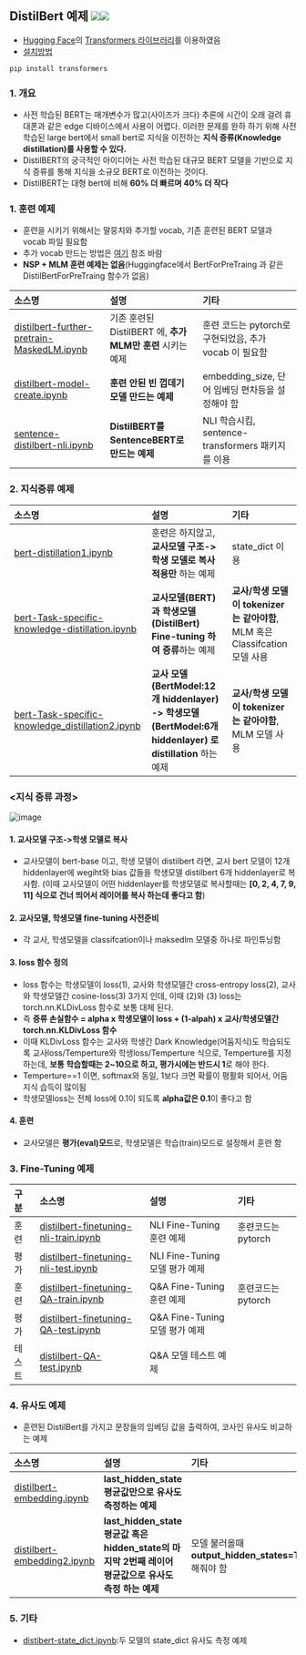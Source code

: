 ## DistilBert 예제 <img src="https://img.shields.io/badge/Pytorch-EE4C2C?style=flat-square&logo=Pytorch&logoColor=white"/><img src="https://img.shields.io/badge/Python-3766AB?style=flat-square&logo=Python&logoColor=white"/></a>

- [Hugging Face](https://huggingface.co/)의 [Transformers 라이브러리](https://huggingface.co/docs/transformers/index)를 이용하였음
- [설치방법](https://huggingface.co/docs/transformers/installation)
```
pip install transformers
```

### 1. 개요
- 사전 학습된 BERT는 매개변수가 많고(사이즈가 크다) 추론에 시간이 오래 걸려 휴대폰과 같은 edge 디바이스에서 사용이 어렵다.
이러한 문제를 완하 하기 위해 사전 학습된 large bert에서 small bert로 지식을 이전하는 **지식 증류(Knowledge distillation)를 사용할 수 있다.**
- DistilBERT의 궁극적인 아이디어는 사전 학습된 대규모 BERT 모델을 기반으로 지식 증류를 통해 지식을 소규모 BERT로 이전하는 것이다.
- DistilBERT는 대형 bert에 비해 **60% 더 빠르며 40% 더 작다**

### 1. 훈련 예제
- 훈련을 시키기 위해서는 말뭉치와 추가할 vocab, 기존 훈련된 BERT 모델과 vocab 파일 필요함
- 추가 vocab 만드는 방법은 [여기](https://github.com/kobongsoo/BERT/tree/master/tokenizer_sample) 참조 바람
- **NSP + MLM 훈련 예제는 없음**(Huggingface에서 BertForPreTraing 과 같은 DistilBertForPreTraing 함수가 없음)

|소스명|설명|기타|
|:-----------------|:-----------------------------------------------------------|:---------------------|
|[distilbert-further-pretrain-MaskedLM.ipynb](https://github.com/kobongsoo/BERT/blob/master/distilbert/distilbert-further-pretrain-MaskedLM.ipynb)|기존 훈련된 DistilBERT 에, **추가 MLM만 훈련** 시키는 예제 | 훈련 코드는 pytorch로 구현되었음, 추가 vocab 이 필요함|
|[distilbert-model-create.ipynb](https://github.com/kobongsoo/BERT/blob/master/distilbert/distilbert-model-create.ipynb)|**훈련 안된 빈 껍데기 모델 만드는 예제**|embedding_size, 단어 임베딩 편차등을 설정해야 함|
|[sentence-distilbert-nli.ipynb](https://github.com/kobongsoo/BERT/blob/master/distilbert/sentence-distilbert-nli.ipynb)|**DistilBERT를 SentenceBERT로 만드는 예제**| NLI 학습시킴, sentence-transformers 패키지를 이용|

### 2. 지식증류 예제

|소스명|설명|기타|
|:-----------------|:-----------------------------------------------------------|:---------------------|
|[bert-distillation1.ipynb](https://github.com/kobongsoo/BERT/blob/master/distilbert/distillation/bert-distillation1.ipynb)|훈련은 하지않고, **교사모델 구조->학생 모델로 복사 적용만** 하는 예제| state_dict 이용|
|[bert-Task-specific-knowledge-distillation.ipynb](https://github.com/kobongsoo/BERT/blob/master/distilbert/distillation/bert-Task-specific-knowledge-distillation.ipynb)|**교사모델(BERT)과 학생모델(DistilBert) Fine-tuning 하여 증류**하는 예제|**교사/학생 모델이 tokenizer는 같아야함**, MLM 혹은 Classifcation 모델 사용|
|[bert-Task-specific-knowledge_distillation2.ipynb](https://github.com/kobongsoo/BERT/blob/master/distilbert/sentence-distilbert-nli.ipynb)|**교사 모델(BertModel:12개 hiddenlayer) -> 학생모델(BertModel:6개 hiddenlayer) 로 distillation** 하는 예제| **교사/학생 모델이 tokenizer는 같아야함**, MLM 모델 사용|

### <지식 증류 과정>
![image](https://user-images.githubusercontent.com/93692701/165438557-c55cbd05-7681-4a14-931a-579e25a55228.png)

#### 1. 교사모델 구조->학생 모델로 복사
- 교사모델이 bert-base 이고, 학생 모델이 distilbert 라면, 교사 bert 모델이 12개 hiddenlayer에 wegiht와 bias 값들을 학생모델 distilbert 6개 hiddenlayer로 복사함.
(이때 교사모델이 어떤 hiddenlayer를 학생모델로 복사할때는 **[0, 2, 4, 7, 9, 11] 식으로 건너 띄어서 레이어를 복사 하는데 좋다고 함**)

#### 2. 교사모델, 학생모델 fine-tuning 사전준비
- 각 교사, 학생모델을 classifcation이나 maksedlm 모델중 하나로 파인튜닝함

#### 3. loss 함수 정의
- loss 함수는 학생모델이 loss(1), 교사와 학생모델간 cross-entropy loss(2), 교사와 학생모델간 cosine-loss(3)  3가지 인데, 이때 (2)와 (3) loss는 torch.nn.KLDivLoss 함수로 보통 대체 된다.
- 즉 **증류 손실함수 = alpha x 학생모델이 loss + (1-alpah) x 교사/학생모델간 torch.nn.KLDivLoss 함수**
- 이때 KLDivLoss 함수는 교사와 학생간 Dark Knowledge(어둠지식)도 학습되도록 교사loss/Temperture와 학생loss/Temperture 식으로, Temperture를 지정하는데, **보통 학습할때는 2~10으로 하고, 평가시에는 반드시 1**로 해야 한다.
- Temperture==1 이면, softmax와 동일, 1보다 크면 확률이 평활화 되어서, 어둠 지식 습득이 많이됨
- 학생모델loss는 전체 loss에 0.1이 되도록 **alpha값은 0.1**이 좋다고 함

#### 4. 훈련
- 교사모델은 **평가(eval)모드**로, 학생모델은 학습(train)모드로 설정해서 훈련 함

### 3. Fine-Tuning 예제

|구분|소스명|설명|기타|
|:---|:-----------------|:-----------------------------------------------------------|:---------------------|
|훈련|[distilbert-finetuning-nli-train.ipynb](https://github.com/kobongsoo/BERT/blob/master/distilbert/finetuning/distilbert-finetuning-nli-train.ipynb)|NLI Fine-Tuning 훈련 예제| 훈련코드는 pytorch|
|평가|[distilbert-finetuning-nli-test.ipynb](https://github.com/kobongsoo/BERT/blob/master/distilbert/finetuning/distilbert-finetuning-nli-test.ipynb)|NLI Fine-Tuning 모델 평가 예제| |
|훈련|[distilbert-finetuning-QA-train.ipynb](https://github.com/kobongsoo/BERT/blob/master/distilbert/finetuning/distilbert-finetuning-QA-train.ipynb)|Q&A Fine-Tuning 훈련 예제| 훈련코드는 pytorch|
|평가|[distilbert-finetuning-QA-test.ipynb](https://github.com/kobongsoo/BERT/blob/master/distilbert/finetuning/distilbert-finetuning-QA-test.ipynb)|Q&A Fine-Tuning 모델 평가 예제| |
|테스트|[distilbert-QA-test.ipynb](https://github.com/kobongsoo/BERT/blob/master/distilbert/finetuning/distilbert-QA-test.ipynb)|Q&A 모델 테스트 예제| |

### 4. 유사도 예제
- 훈련된 DistilBert를 가지고 문장들의 임베딩 값을 출력하여, 코사인 유사도 비교하는 예제

|소스명|설명|기타|
|:-----------------|:-----------------------------------------------------------|:---------------------|
|[distilbert-embedding.ipynb](https://github.com/kobongsoo/BERT/blob/master/distilbert/distilbert-embedding.ipynb)|**last_hidden_state 평균값만으로 유사도 측정하는 예제**||
|[distilbert-embedding2.ipynb](https://github.com/kobongsoo/BERT/blob/master/distilbert/distilbert-embedding2.ipynb)|**last_hidden_state 평균값 혹은 hidden_state의 마지막 2번째 레이어 평균값으로 유사도 측정 하는 예제**|모델 불러올때 **output_hidden_states=True** 해줘야 함|

### 5. 기타
- [distibert-state_dict.ipynb](https://github.com/kobongsoo/BERT/blob/master/distilbert/distibert-state_dict.ipynb):두 모델의 state_dict 유사도 측정 예제

